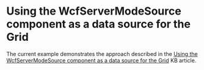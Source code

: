 # Using the WcfServerModeSource component as a data source for the Grid


<p>The current example demonstrates the approach described in the <a href="https://www.devexpress.com/Support/Center/p/K18557">Using the WcfServerModeSource component as a data source for the Grid</a> KB article.</p>

<br/>


